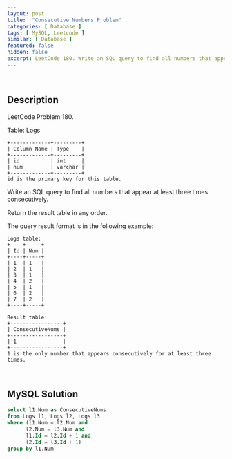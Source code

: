 ```yaml
---
layout: post
title:  "Consecutive Numbers Problem"
categories: [ Database ]
tags: [ MySQL, Leetcode ]
similar: [ Database ]
featured: false
hidden: false
excerpt: LeetCode 180. Write an SQL query to find all numbers that appear at least three times consecutively.
---
```


<br />

## Description

LeetCode Problem 180. 

Table: Logs

```
+-------------+---------+
| Column Name | Type    |
+-------------+---------+
| id          | int     |
| num         | varchar |
+-------------+---------+
id is the primary key for this table.
```

Write an SQL query to find all numbers that appear at least three times consecutively.

Return the result table in any order.

The query result format is in the following example:

 
```
Logs table:
+----+-----+
| Id | Num |
+----+-----+
| 1  | 1   |
| 2  | 1   |
| 3  | 1   |
| 4  | 2   |
| 5  | 1   |
| 6  | 2   |
| 7  | 2   |
+----+-----+

Result table:
+-----------------+
| ConsecutiveNums |
+-----------------+
| 1               |
+-----------------+
1 is the only number that appears consecutively for at least three times.
```

<br />

## MySQL Solution


```sql
select l1.Num as ConsecutiveNums
from Logs l1, Logs l2, Logs l3
where (l1.Num = l2.Num and 
      l2.Num = l3.Num and
      l1.Id = l2.Id + 1 and 
      l2.Id = l3.Id + 1)
group by l1.Num
```
